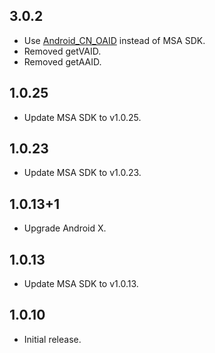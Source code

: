 ## 3.0.2

* Use [Android_CN_OAID](https://github.com/gzu-liyujiang/Android_CN_OAID) instead of MSA SDK.
* Removed getVAID.
* Removed getAAID.

## 1.0.25

* Update MSA SDK to v1.0.25.

## 1.0.23

* Update MSA SDK to v1.0.23.

## 1.0.13+1

* Upgrade Android X.

## 1.0.13

* Update MSA SDK to v1.0.13.

## 1.0.10

* Initial release.
